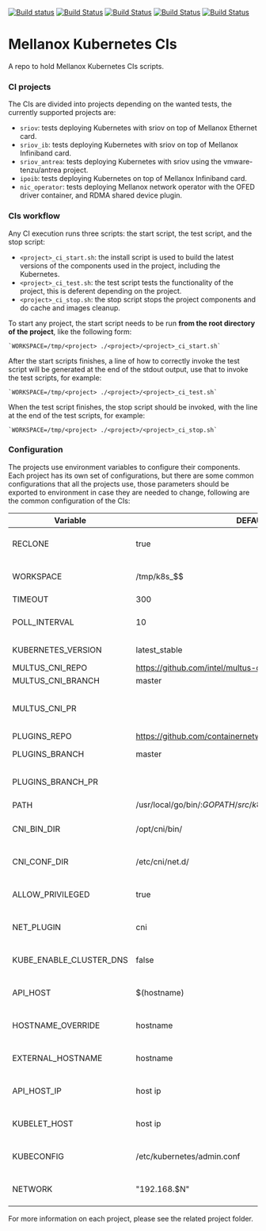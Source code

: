 [![Build status](http://13.74.249.42/CNI-sriov-Daily/build-status)](http://13.74.249.42:8080/job/CNI-sriov-Daily/)     [![Build Status](http://13.74.249.42:8080/job/CNI-ipoib-Daily/badge/icon?subject=ipoib)](http://13.74.249.42:8080/job/CNI-ipoib-Daily)     [![Build Status](http://13.74.249.42:8080/job/CNI-sriov_ib-Daily/badge/icon?subject=sriov_ib)](http://13.74.249.42:8080/job/CNI-sriov_ib-Daily/)    [![Build Status](http://13.74.249.42:8080/job/CNI-sriov_antrea-Daily/badge/icon?subject=sriov_antrea)](http://13.74.249.42:8080/job/CNI-sriov_antrea-Daily) 
[![Build Status](http://13.74.249.42:8080/job/CNI-nic_operator-Daily/badge/icon?subject=nic_operator)](http://13.74.249.42:8080/job/CNI-nic_operator-Daily)
# Mellanox Kubernetes CIs
A repo to hold Mellanox Kubernetes CIs scripts.

### CI projects
The CIs are divided into projects depending on the wanted tests, the currently supported projects are:

* `sriov`: tests deploying Kubernetes with sriov on top of Mellanox Ethernet card.
* `sriov_ib`: tests deploying Kubernetes with sriov on top of Mellanox Infiniband card.
* `sriov_antrea`: tests deploying Kubernetes with sriov using the vmware-tenzu/antrea project.
* `ipoib`: tests deploying Kubernetes on top of Mellanox Infiniband card.
* `nic_operator`: tests deploying Mellanox network operator with the OFED driver container, and RDMA shared device plugin.

### CIs workflow
Any CI execution runs three scripts: the start script, the test script, and the stop script:

* `<project>_ci_start.sh`: the install script is used to build the latest versions of the components used in the project, including the Kubernetes.
* `<project>_ci_test.sh`: the test script tests the functionality of the project, this is deferent depending on the project.
* `<project>_ci_stop.sh`: the stop script stops the project components and do cache and images cleanup.

To start any project, the start script needs to be run **from the root directory of the project**, like the following form:

    `WORKSPACE=/tmp/<project> ./<project>/<project>_ci_start.sh`

After the start scripts finishes, a line of how to correctly invoke the test script will be generated at the end of the stdout output, use that to invoke the test scripts, for example:

    `WORKSPACE=/tmp/<project> ./<project>/<project>_ci_test.sh`

When the test script finishes, the stop script should be invoked, with the line at the end of the test scripts, for example:

    `WORKSPACE=/tmp/<project> ./<project>/<project>_ci_stop.sh`

### Configuration
The projects use environment variables to configure their components. Each project has its own set of configurations, but there are some common configurations that all the projects use, those parameters should be exported to environment in case they are needed to change, following are the common configuration of the CIs:

|  Variable |  DEFAULT VALUE |  Comments |
|  ------ |  ------ |  ------ |
|RECLONE | true | whether or not to reclone projects in case of single workspace |
|WORKSPACE | /tmp/k8s_$$ | the directory to build the projects components in, $$ is a random number |
|TIMEOUT | 300 | timeout time for test scripts |
|POLL_INTERVAL | 10 | the interval at which the test scripts try the tests in case of failure |
|KUBERNETES_VERSION | latest_stable | the kubernetes version (or branch) to build |
|MULTUS_CNI_REPO | https://github.com/intel/multus-cni | multus cni repo URL |
|MULTUS_CNI_BRANCH | master | multus cni branch to build |
|MULTUS_CNI_PR || multus cni pr to pull, if this is used the MULTUS_CNI_BRANCH is ignored |
|PLUGINS_REPO | https://github.com/containernetworking/plugins.git | containernetworking repo URL |
|PLUGINS_BRANCH | master | containernetworking branch to build |
|PLUGINS_BRANCH_PR || containernetworking cni pr to pull, if this is used the PLUGINS_BRANCH is ignored |
|PATH | /usr/local/go/bin/:$GOPATH/src/k8s.io/kubernetes/third_party/etcd:$PATH ||
|CNI_BIN_DIR | /opt/cni/bin/ | this is used to configure Kubernetes local_cluser_up.sh CNI_BIN_DIR |
|CNI_CONF_DIR | /etc/cni/net.d/ | this is used to configure Kubernetes local_cluser_up.sh CNI_CONF_DIR |
|ALLOW_PRIVILEGED | true | this is used to configure Kubernetes local_cluser_up.sh ALLOW_PRIVILEGED |
|NET_PLUGIN | cni | this is used to configure Kubernetes local_cluser_up.sh NET_PLUGIN |
|KUBE_ENABLE_CLUSTER_DNS | false | this is used to configure Kubernetes local_cluser_up.sh KUBE_ENABLE_CLUSTER_DNS |
|API_HOST | $(hostname) | this is used to configure Kubernetes local_cluser_up.sh API_HOST |
|HOSTNAME_OVERRIDE | hostname | this is used to configure Kubernetes local_cluser_up.sh HOSTNAME_OVERRIDE |
|EXTERNAL_HOSTNAME | hostname | this is used to configure Kubernetes local_cluser_up.sh EXTERNAL_HOSTNAME |
|API_HOST_IP | host ip | this is used to configure Kubernetes local_cluser_up.sh API_HOST_IP |
|KUBELET_HOST | host ip | this is used to configure Kubernetes local_cluser_up.sh KUBELET_HOST |
|KUBECONFIG | /etc/kubernetes/admin.conf | this is used to configure Kubernetes local_cluser_up.sh KUBECONFIG |
|NETWORK | "192.168.$N" | this is used to setup the macvlan network range, N is randomly generated |

For more information on each project, please see the related project folder.
